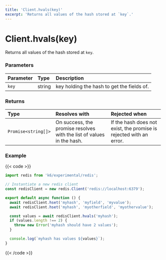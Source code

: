 ```yaml
---
title: 'Client.hvals(key)'
excerpt: 'Returns all values of the hash stored at `key`.'
---
```


# Client.hvals(key)

Returns all values of the hash stored at `key`.

### Parameters

| Parameter | Type   | Description                                |
| :-------- | :----- | :----------------------------------------- |
| `key`     | string | key holding the hash to get the fields of. |

### Returns

| Type                | Resolves with                                                         | Rejected when                                                      |
| :------------------ | :-------------------------------------------------------------------- | :----------------------------------------------------------------- |
| `Promise<string[]>` | On success, the promise resolves with the list of values in the hash. | If the hash does not exist, the promise is rejected with an error. |

### Example

{{< code >}}

```javascript
import redis from 'k6/experimental/redis';

// Instantiate a new redis client
const redisClient = new redis.Client('redis://localhost:6379');

export default async function () {
  await redisClient.hset('myhash', 'myfield', 'myvalue');
  await redisClient.hset('myhash', 'myotherfield', 'myothervalue');

  const values = await redisClient.hvals('myhash');
  if (values.length !== 2) {
    throw new Error('myhash should have 2 values');
  }

  console.log(`myhash has values ${values}`);
}
```

{{< /code >}}
